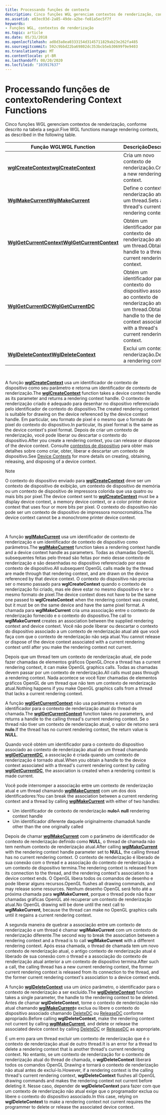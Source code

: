 ```yaml
---
title: Processando funções de contexto
description: Cinco funções WGL gerenciam contextos de renderização, conforme descrito na tabela a seguir.
ms.assetid: e03ec03d-2a85-49de-a2be-fe81a5ec5f7f
keywords:
- Funções WGL, contextos de renderização
ms.topic: article
ms.date: 05/31/2018
ms.openlocfilehash: ad8d3a8ea0333154d3145711829ab23e262fa485
ms.sourcegitcommit: 592c9bbd22ba69802dc353bcb5eb30699f9e9403
ms.translationtype: MT
ms.contentlocale: pt-BR
ms.lasthandoff: 08/20/2020
ms.locfileid: "103917637"
---
```

# <a name="rendering-context-functions"></a><span data-ttu-id="2f535-104">Processando funções de contexto</span><span class="sxs-lookup"><span data-stu-id="2f535-104">Rendering Context Functions</span></span>

<span data-ttu-id="2f535-105">Cinco funções WGL gerenciam contextos de renderização, conforme descrito na tabela a seguir.</span><span class="sxs-lookup"><span data-stu-id="2f535-105">Five WGL functions manage rendering contexts, as described in the following table.</span></span>



| <span data-ttu-id="2f535-106">Função WGL</span><span class="sxs-lookup"><span data-stu-id="2f535-106">WGL Function</span></span>                                         | <span data-ttu-id="2f535-107">Descrição</span><span class="sxs-lookup"><span data-stu-id="2f535-107">Description</span></span>                                                                                  |
|------------------------------------------------------|----------------------------------------------------------------------------------------------|
| [<span data-ttu-id="2f535-108">**wglCreateContext**</span><span class="sxs-lookup"><span data-stu-id="2f535-108">**wglCreateContext**</span></span>](/windows/desktop/api/wingdi/nf-wingdi-wglcreatecontext)         | <span data-ttu-id="2f535-109">Cria um novo contexto de renderização.</span><span class="sxs-lookup"><span data-stu-id="2f535-109">Creates a new rendering context.</span></span>                                                             |
| [<span data-ttu-id="2f535-110">**WglMakeCurrent**</span><span class="sxs-lookup"><span data-stu-id="2f535-110">**WglMakeCurrent**</span></span>](/windows/desktop/api/wingdi/nf-wingdi-wglmakecurrent)             | <span data-ttu-id="2f535-111">Define o contexto de renderização atual de um thread.</span><span class="sxs-lookup"><span data-stu-id="2f535-111">Sets a thread's current rendering context.</span></span>                                                   |
| [<span data-ttu-id="2f535-112">**WglGetCurrentContext**</span><span class="sxs-lookup"><span data-stu-id="2f535-112">**WglGetCurrentContext**</span></span>](/windows/desktop/api/wingdi/nf-wingdi-wglgetcurrentcontext) | <span data-ttu-id="2f535-113">Obtém um identificador para o contexto de renderização atual de um thread.</span><span class="sxs-lookup"><span data-stu-id="2f535-113">Obtains a handle to a thread's current rendering context.</span></span>                                    |
| [<span data-ttu-id="2f535-114">**WglGetCurrentDC**</span><span class="sxs-lookup"><span data-stu-id="2f535-114">**WglGetCurrentDC**</span></span>](/windows/desktop/api/wingdi/nf-wingdi-wglgetcurrentdc)           | <span data-ttu-id="2f535-115">Obtém um identificador para o contexto do dispositivo associado ao contexto de renderização atual de um thread.</span><span class="sxs-lookup"><span data-stu-id="2f535-115">Obtains a handle to the device context associated with a thread's current rendering context.</span></span> |
| [<span data-ttu-id="2f535-116">**WglDeleteContext**</span><span class="sxs-lookup"><span data-stu-id="2f535-116">**WglDeleteContext**</span></span>](/windows/desktop/api/wingdi/nf-wingdi-wgldeletecontext)         | <span data-ttu-id="2f535-117">Exclui um contexto de renderização.</span><span class="sxs-lookup"><span data-stu-id="2f535-117">Deletes a rendering context.</span></span>                                                                 |



 

<span data-ttu-id="2f535-118">A função [**wglCreateContext**](/windows/desktop/api/wingdi/nf-wingdi-wglcreatecontext) usa um identificador de contexto de dispositivo como seu parâmetro e retorna um identificador de contexto de renderização.</span><span class="sxs-lookup"><span data-stu-id="2f535-118">The [**wglCreateContext**](/windows/desktop/api/wingdi/nf-wingdi-wglcreatecontext) function takes a device context handle as its parameter and returns a rendering context handle.</span></span> <span data-ttu-id="2f535-119">O contexto de renderização criado é adequado para desenhar no dispositivo referenciado pelo identificador de contexto do dispositivo.</span><span class="sxs-lookup"><span data-stu-id="2f535-119">The created rendering context is suitable for drawing on the device referenced by the device context handle.</span></span> <span data-ttu-id="2f535-120">Em particular, seu formato de pixel é o mesmo que o formato de pixel do contexto do dispositivo.</span><span class="sxs-lookup"><span data-stu-id="2f535-120">In particular, its pixel format is the same as the device context's pixel format.</span></span> <span data-ttu-id="2f535-121">Depois de criar um contexto de renderização, você pode liberar ou descartar o contexto do dispositivo.</span><span class="sxs-lookup"><span data-stu-id="2f535-121">After you create a rendering context, you can release or dispose of the device context.</span></span> <span data-ttu-id="2f535-122">Consulte [contextos de dispositivo](/windows/desktop/gdi/device-contexts) para obter mais detalhes sobre como criar, obter, liberar e descartar um contexto de dispositivo.</span><span class="sxs-lookup"><span data-stu-id="2f535-122">See [Device Contexts](/windows/desktop/gdi/device-contexts) for more details on creating, obtaining, releasing, and disposing of a device context.</span></span>

> [!Note]  
> <span data-ttu-id="2f535-123">O contexto do dispositivo enviado para [**wglCreateContext**](/windows/desktop/api/wingdi/nf-wingdi-wglcreatecontext) deve ser um contexto de dispositivo de exibição, um contexto de dispositivo de memória ou um contexto de dispositivo de impressora colorida que usa quatro ou mais bits por pixel.</span><span class="sxs-lookup"><span data-stu-id="2f535-123">The device context sent to [**wglCreateContext**](/windows/desktop/api/wingdi/nf-wingdi-wglcreatecontext) must be a display device context, a memory device context, or a color printer device context that uses four or more bits per pixel.</span></span> <span data-ttu-id="2f535-124">O contexto do dispositivo não pode ser um contexto de dispositivo de impressora monocromática.</span><span class="sxs-lookup"><span data-stu-id="2f535-124">The device context cannot be a monochrome printer device context.</span></span>

 

<span data-ttu-id="2f535-125">A função [**wglMakeCurrent**](/windows/desktop/api/wingdi/nf-wingdi-wglmakecurrent) usa um identificador de contexto de renderização e um identificador de contexto de dispositivo como parâmetros.</span><span class="sxs-lookup"><span data-stu-id="2f535-125">The [**wglMakeCurrent**](/windows/desktop/api/wingdi/nf-wingdi-wglmakecurrent) function takes a rendering context handle and a device context handle as parameters.</span></span> <span data-ttu-id="2f535-126">Todas as chamadas OpenGL subsequentes feitas pelo thread são feitas por meio desse contexto de renderização e são desenhadas no dispositivo referenciado por esse contexto de dispositivo.</span><span class="sxs-lookup"><span data-stu-id="2f535-126">All subsequent OpenGL calls made by the thread are made through that rendering context, and are drawn on the device referenced by that device context.</span></span> <span data-ttu-id="2f535-127">O contexto do dispositivo não precisa ser o mesmo passado para **wglCreateContext** quando o contexto de renderização foi criado, mas ele deve estar no mesmo dispositivo e ter o mesmo formato de pixel.</span><span class="sxs-lookup"><span data-stu-id="2f535-127">The device context does not have to be the same one passed to **wglCreateContext** when the rendering context was created, but it must be on the same device and have the same pixel format.</span></span> <span data-ttu-id="2f535-128">A chamada para **wglMakeCurrent** cria uma associação entre o contexto de renderização fornecido e o contexto do dispositivo.</span><span class="sxs-lookup"><span data-stu-id="2f535-128">The call to **wglMakeCurrent** creates an association between the supplied rendering context and device context.</span></span> <span data-ttu-id="2f535-129">Você não pode liberar ou descartar o contexto do dispositivo associado a um contexto de renderização atual até que você faça com que o contexto de renderização não seja atual.</span><span class="sxs-lookup"><span data-stu-id="2f535-129">You cannot release or dispose of the device context associated with a current rendering context until after you make the rendering context not current.</span></span>

<span data-ttu-id="2f535-130">Depois que um thread tem um contexto de renderização atual, ele pode fazer chamadas de elementos gráficos OpenGL.</span><span class="sxs-lookup"><span data-stu-id="2f535-130">Once a thread has a current rendering context, it can make OpenGL graphics calls.</span></span> <span data-ttu-id="2f535-131">Todas as chamadas devem passar por um contexto de renderização.</span><span class="sxs-lookup"><span data-stu-id="2f535-131">All calls must pass through a rendering context.</span></span> <span data-ttu-id="2f535-132">Nada acontece se você fizer chamadas de elementos gráficos OpenGL de um thread que não tem um contexto de renderização atual.</span><span class="sxs-lookup"><span data-stu-id="2f535-132">Nothing happens if you make OpenGL graphics calls from a thread that lacks a current rendering context.</span></span>

<span data-ttu-id="2f535-133">A função [**wglGetCurrentContext**](/windows/desktop/api/wingdi/nf-wingdi-wglgetcurrentcontext) não usa parâmetros e retorna um identificador para o contexto de renderização atual do thread de chamada.</span><span class="sxs-lookup"><span data-stu-id="2f535-133">The [**wglGetCurrentContext**](/windows/desktop/api/wingdi/nf-wingdi-wglgetcurrentcontext) function takes no parameters, and returns a handle to the calling thread's current rendering context.</span></span> <span data-ttu-id="2f535-134">Se o thread não tiver um contexto de renderização atual, o valor de retorno será **nulo**.</span><span class="sxs-lookup"><span data-stu-id="2f535-134">If the thread has no current rendering context, the return value is **NULL**.</span></span>

<span data-ttu-id="2f535-135">Quando você obtém um identificador para o contexto do dispositivo associado ao contexto de renderização atual de um thread chamando [**wglGetCurrentDC**](/windows/desktop/api/wingdi/nf-wingdi-wglgetcurrentdc), a associação é criada quando um contexto de renderização é tornado atual.</span><span class="sxs-lookup"><span data-stu-id="2f535-135">When you obtain a handle to the device context associated with a thread's current rendering context by calling [**wglGetCurrentDC**](/windows/desktop/api/wingdi/nf-wingdi-wglgetcurrentdc), the association is created when a rendering context is made current.</span></span>

<span data-ttu-id="2f535-136">Você pode interromper a associação entre um contexto de renderização atual e um thread chamando [**wglMakeCurrent**](/windows/desktop/api/wingdi/nf-wingdi-wglmakecurrent) com um dos dois identificadores:</span><span class="sxs-lookup"><span data-stu-id="2f535-136">You can break the association between a current rendering context and a thread by calling [**wglMakeCurrent**](/windows/desktop/api/wingdi/nf-wingdi-wglmakecurrent) with either of two handles:</span></span>

-   <span data-ttu-id="2f535-137">Um identificador de contexto de renderização **nulo**</span><span class="sxs-lookup"><span data-stu-id="2f535-137">A **null** rendering context handle</span></span>
-   <span data-ttu-id="2f535-138">Um identificador diferente daquele originalmente chamado</span><span class="sxs-lookup"><span data-stu-id="2f535-138">A handle other than the one originally called</span></span>

<span data-ttu-id="2f535-139">Depois de chamar [**wglMakeCurrent**](/windows/desktop/api/wingdi/nf-wingdi-wglmakecurrent) com o parâmetro de identificador de contexto de renderização definido como **NULL**, o thread de chamada não tem nenhum contexto de renderização atual.</span><span class="sxs-lookup"><span data-stu-id="2f535-139">After calling [**wglMakeCurrent**](/windows/desktop/api/wingdi/nf-wingdi-wglmakecurrent) with the rendering context handle parameter set to **NULL**, the calling thread has no current rendering context.</span></span> <span data-ttu-id="2f535-140">O contexto de renderização é liberado de sua conexão com o thread e a associação do contexto de renderização a um contexto de dispositivo termina.</span><span class="sxs-lookup"><span data-stu-id="2f535-140">The rendering context is released from its connection to the thread, and the rendering context's association to a device context ends.</span></span> <span data-ttu-id="2f535-141">O OpenGL libera todos os comandos de desenho e pode liberar alguns recursos.</span><span class="sxs-lookup"><span data-stu-id="2f535-141">OpenGL flushes all drawing commands, and may release some resources.</span></span> <span data-ttu-id="2f535-142">Nenhum desenho OpenGL será feito até a próxima chamada para **wglMakeCurrent**, porque o thread pode não fazer chamadas gráficas OpenGL até recuperar um contexto de renderização atual.</span><span class="sxs-lookup"><span data-stu-id="2f535-142">No OpenGL drawing will be done until the next call to **wglMakeCurrent**, because the thread can make no OpenGL graphics calls until it regains a current rendering context.</span></span>

<span data-ttu-id="2f535-143">A segunda maneira de quebrar a associação entre um contexto de renderização e um thread é chamar **wglMakeCurrent** com um contexto de renderização diferente.</span><span class="sxs-lookup"><span data-stu-id="2f535-143">The second way to break the association between a rendering context and a thread is to call **wglMakeCurrent** with a different rendering context.</span></span> <span data-ttu-id="2f535-144">Após essa chamada, o thread de chamada tem um novo contexto de renderização atual, o antigo contexto de renderização atual é liberado de sua conexão com o thread e a associação do contexto de renderização atual anterior a um contexto de dispositivo termina.</span><span class="sxs-lookup"><span data-stu-id="2f535-144">After such a call, the calling thread has a new current rendering context, the former current rendering context is released from its connection to the thread, and the former current rendering context's association to a device context ends.</span></span>

<span data-ttu-id="2f535-145">A função [**wglDeleteContext**](/windows/desktop/api/wingdi/nf-wingdi-wgldeletecontext) usa um único parâmetro, o identificador para o contexto de renderização a ser excluído.</span><span class="sxs-lookup"><span data-stu-id="2f535-145">The [**wglDeleteContext**](/windows/desktop/api/wingdi/nf-wingdi-wgldeletecontext) function takes a single parameter, the handle to the rendering context to be deleted.</span></span> <span data-ttu-id="2f535-146">Antes de chamar **wglDeleteContext**, torne o contexto de renderização não atual chamando [**wglMakeCurrent**](/windows/desktop/api/wingdi/nf-wingdi-wglmakecurrent)e exclua ou libere o contexto do dispositivo associado chamando [DeleteDC](/windows/desktop/api/wingdi/nf-wingdi-deletedc) ou [ReleaseDC](/windows/desktop/api/winuser/nf-winuser-releasedc) conforme apropriado.</span><span class="sxs-lookup"><span data-stu-id="2f535-146">Before calling **wglDeleteContext**, make the rendering context not current by calling [**wglMakeCurrent**](/windows/desktop/api/wingdi/nf-wingdi-wglmakecurrent), and delete or release the associated device context by calling [DeleteDC](/windows/desktop/api/wingdi/nf-wingdi-deletedc) or [ReleaseDC](/windows/desktop/api/winuser/nf-winuser-releasedc) as appropriate.</span></span>

<span data-ttu-id="2f535-147">É um erro para um thread excluir um contexto de renderização que é o contexto de renderização atual de outro thread.</span><span class="sxs-lookup"><span data-stu-id="2f535-147">It is an error for a thread to delete a rendering context that is another thread's current rendering context.</span></span> <span data-ttu-id="2f535-148">No entanto, se um contexto de renderização for o contexto de renderização atual do thread de chamada, o **wglDeleteContext** liberará todos os comandos OpenGL Drawing e tornará o contexto de renderização não atual antes de excluí-lo.</span><span class="sxs-lookup"><span data-stu-id="2f535-148">However, if a rendering context is the calling thread's current rendering context, **wglDeleteContext** flushes all OpenGL drawing commands and makes the rendering context not current before deleting it.</span></span> <span data-ttu-id="2f535-149">Nesse caso, depender de **wglDeleteContext** para fazer com que um contexto de renderização não atual exige que o programador exclua ou libere o contexto do dispositivo associado.</span><span class="sxs-lookup"><span data-stu-id="2f535-149">In this case, relying on **wglDeleteContext** to make a rendering context not current requires the programmer to delete or release the associated device context.</span></span>

 

 